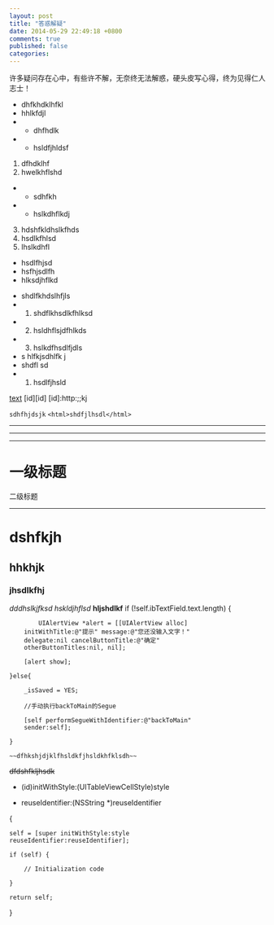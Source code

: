 ```yaml
---
layout: post
title: "答惑解疑"
date: 2014-05-29 22:49:18 +0800
comments: true
published: false
categories: 
---
```

许多疑问存在心中，有些许不解，无奈终无法解惑，硬头皮写心得，终为见得仁人志士！

+ dhfkhdklhfkl
+ hhlkfdjl
+ + dhfhdlk
+ + hsldfjhldsf

1. dfhdklhf
2. hwelkhflshd
- - sdhfkh
- - hslkdhflkdj
3. hdshfkldhslkfhds
4. hsdlkfhlsd
5. lhslkdhfl
- hsdlfhjsd
-  hsfhjsdlfh
-  hlksdjhflkd
* shdlfkhdslhfjls
* 1. shdflkhsdlkfhlksd
* 2. hsldhflsjdfhlkds
* 3. hslkdfhsdlfjdls
* s hlfkjsdhlfk j
* shdfl sd
* 1. hsdlfjhsld

[text](http://ldfjhld) 
[id][id]
[id]:http:;;kj

`sdhfhjdsjk`
`<html>shdfjlhsdl</html>`
***
* * * 
_ _ _


一级标题
===
二级标题
___

# dshfkjh
## hhkhjk

### jhsdlkfhj


*dddhslkjfksd*
*hskldjhflsd*
**hljshdlkf**
 if (!self.ibTextField.text.length) {



            UIAlertView *alert = [[UIAlertView alloc] 
        initWithTitle:@"提示" message:@"您还没输入文字！"         
        delegate:nil cancelButtonTitle:@"确定" 
        otherButtonTitles:nil, nil];

        [alert show];

    }else{

        _isSaved = YES;

        //手动执行backToMain的Segue

        [self performSegueWithIdentifier:@"backToMain" 
        sender:self];

    }
  


`~~dfhkshjdjklfhsldkfjhsldkhfklsdh~~`

~~dfdshfkljhsdk~~



- (id)initWithStyle:(UITableViewCellStyle)style 


- reuseIdentifier:(NSString *)reuseIdentifier

{



    self = [super initWithStyle:style     
    reuseIdentifier:reuseIdentifier];

    if (self) {

        // Initialization code

    }

    return self;
}

